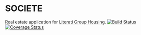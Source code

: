 # SOCIETE
Real estate application for [Literati Group Housing](http://literati.nyc/).
[![Build Status](https://travis-ci.org/Copser/SOCIETE.svg?branch=master)](https://travis-ci.org/Copser/SOCIETE)
[![Coverage Status](https://coveralls.io/repos/github/Copser/SOCIETE/badge.svg?branch=master)](https://coveralls.io/github/Copser/SOCIETE?branch=master)

